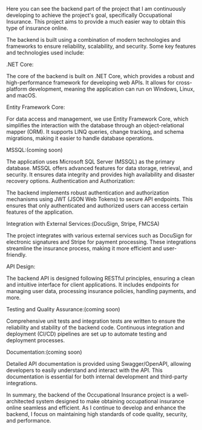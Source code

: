 Here you can see the backend part of the project that I am continuously developing to achieve the project's goal, specifically Occupational Insurance. This project aims to provide a much easier way to obtain this type of insurance online.

The backend is built using a combination of modern technologies and frameworks to ensure reliability, scalability, and security. Some key features and technologies used include:

.NET Core:

The core of the backend is built on .NET Core, which provides a robust and high-performance framework for developing web APIs.
It allows for cross-platform development, meaning the application can run on Windows, Linux, and macOS.

Entity Framework Core:

For data access and management, we use Entity Framework Core, which simplifies the interaction with the database through an object-relational mapper (ORM).
It supports LINQ queries, change tracking, and schema migrations, making it easier to handle database operations.

MSSQL:(coming soon)

The application uses Microsoft SQL Server (MSSQL) as the primary database. MSSQL offers advanced features for data storage, retrieval, and security.
It ensures data integrity and provides high availability and disaster recovery options.
Authentication and Authorization:

The backend implements robust authentication and authorization mechanisms using JWT (JSON Web Tokens) to secure API endpoints.
This ensures that only authenticated and authorized users can access certain features of the application.

Integration with External Services:(DocuSign, Stripe, FMCSA)

The project integrates with various external services such as DocuSign for electronic signatures and Stripe for payment processing.
These integrations streamline the insurance process, making it more efficient and user-friendly.

API Design:

The backend API is designed following RESTful principles, ensuring a clean and intuitive interface for client applications.
It includes endpoints for managing user data, processing insurance policies, handling payments, and more.

Testing and Quality Assurance:(coming soon)

Comprehensive unit tests and integration tests are written to ensure the reliability and stability of the backend code.
Continuous integration and deployment (CI/CD) pipelines are set up to automate testing and deployment processes.

Documentation:(coming soon)

Detailed API documentation is provided using Swagger/OpenAPI, allowing developers to easily understand and interact with the API.
This documentation is essential for both internal development and third-party integrations.

In summary, the backend of the Occupational Insurance project is a well-architected system designed to make obtaining occupational insurance online seamless and efficient. As I continue to develop and enhance the backend, I focus on maintaining high standards of code quality, security, and performance.

